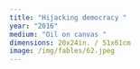 ```yaml
---
title: "Hijacking democracy "
year: "2016"
medium: "Oil on canvas "
dimensions: 20x24in. / 51x61cm
image: /img/fables/62.jpeg
---
```




